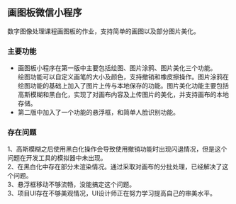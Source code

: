 ## 画图板微信小程序
数字图像处理课程画图板的作业，支持简单的画图以及部分图片美化。</br>
### 主要功能
* 画图板小程序在第一版中主要包括绘图、图片涂鸦、图片美化三个功能。</br>绘图功能可以自定义画笔的大小及颜色，支持撤销和橡皮擦操作。图片涂鸦在绘图功能的基础上加入了图片上传与本地保存的功能。图片美化功能主要包括高斯模糊和黑白化，实现了对画布内容及上传图片的美化，并支持画布的本地存储。
* 第二版中加入了一个功能的悬浮框，和简单人脸识别功能。
### 存在问题
1、高斯模糊之后使用黑白化操作会导致使用撤销功能时出现闪退情况，但是这个问题在开发工具的模拟器中未出现。</br>
2、在黑白化中存在部分未渲染情况。通过采取对画布的分批处理，已经解决了这个问题。</br>
3、悬浮框移动不够流畅，没能搞定这个问题。</br>
3、项目UI存在不够美观情况，UI设计师正在努力学习提高自己的审美水平。
